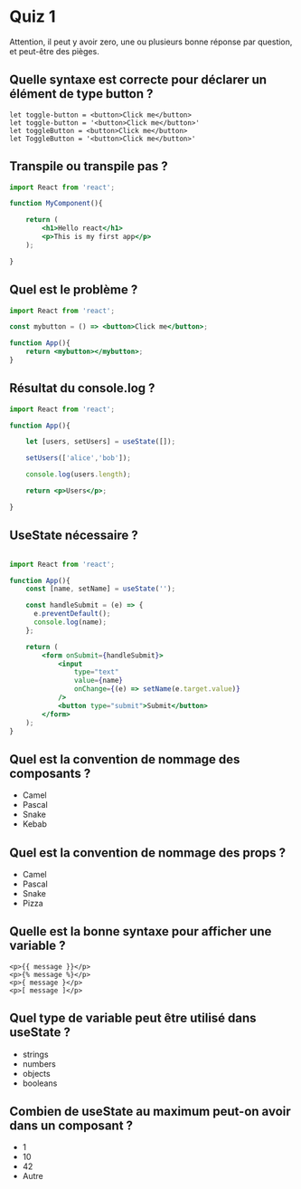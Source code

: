 # Quiz 1

Attention, il peut y avoir zero, une ou plusieurs bonne réponse par question, et peut-être des pièges.

## Quelle syntaxe est correcte pour déclarer un élément de type button ?

```
let toggle-button = <button>Click me</button>
let toggle-button = '<button>Click me</button>'
let toggleButton = <button>Click me</button>
let ToggleButton = '<button>Click me</button>'
```

## Transpile ou transpile pas ?

```jsx
import React from 'react';

function MyComponent(){

    return (
        <h1>Hello react</h1>
        <p>This is my first app</p>
    );

}
```

## Quel est le problème ?

```jsx
import React from 'react';

const mybutton = () => <button>Click me</button>;

function App(){
    return <mybutton></mybutton>;
}
```

## Résultat du console.log ?

```jsx
import React from 'react';

function App(){

    let [users, setUsers] = useState([]);        

    setUsers(['alice','bob']);

    console.log(users.length);

    return <p>Users</p>;

}
```

## UseState nécessaire ?

```jsx

import React from 'react';

function App(){
    const [name, setName] = useState('');

    const handleSubmit = (e) => {
      e.preventDefault();
      console.log(name);
    };

    return (
        <form onSubmit={handleSubmit}>
            <input
                type="text"
                value={name}
                onChange={(e) => setName(e.target.value)}
            />
            <button type="submit">Submit</button>
        </form>
    );
}
```

## Quel est la convention de nommage des composants ?

- Camel
- Pascal
- Snake
- Kebab

## Quel est la convention de nommage des props ?

- Camel
- Pascal
- Snake
- Pizza

## Quelle est la bonne syntaxe pour afficher une variable ?

```
<p>{{ message }}</p>
<p>{% message %}</p>
<p>{ message }</p>
<p>[ message ]</p>
```

## Quel type de variable peut être utilisé dans useState ?

- strings
- numbers
- objects
- booleans

## Combien de useState au maximum peut-on avoir dans un composant ?

- 1
- 10
- 42
- Autre










